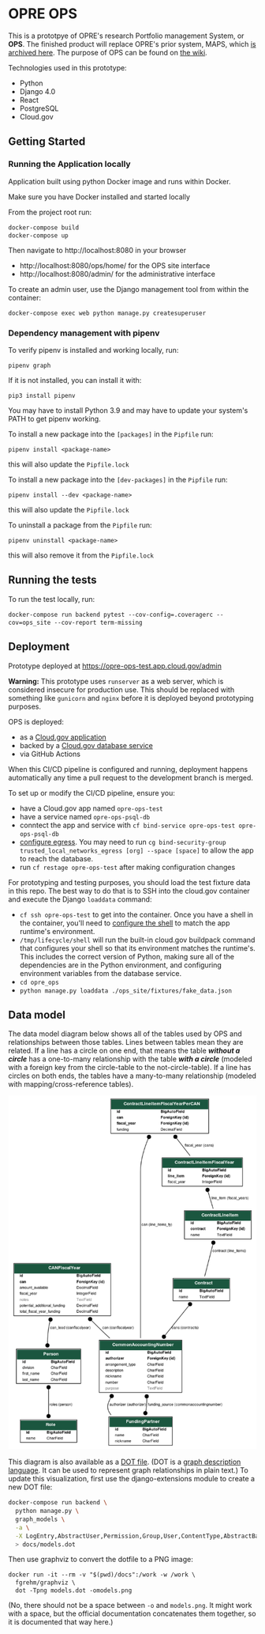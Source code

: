 # OPRE OPS

This is a prototpye of OPRE's research Portfolio management System, or **OPS**. The finished product will replace OPRE's prior system, MAPS, which [is archived here](https://github.com/HHS/MAPS-app). The purpose of OPS can be found on [the wiki](https://github.com/HHS/OPRE-OPS/wiki).

Technologies used in this prototype:
* Python
* Django 4.0
* React
* PostgreSQL
* Cloud.gov

## Getting Started

### Running the Application locally

Application built using python Docker image and runs within Docker.

Make sure you have Docker installed and started locally

From the project root run:

```
docker-compose build
docker-compose up
```

Then navigate to http://localhost:8080 in your browser
* http://localhost:8080/ops/home/ for the OPS site interface
* http://localhost:8080/admin/ for the administrative interface

To create an admin user, use the Django management tool from within the container:

```
docker-compose exec web python manage.py createsuperuser
```

### Dependency management with pipenv

To verify pipenv is installed and working locally, run:
```
pipenv graph
```

If it is not installed, you can install it with:
```
pip3 install pipenv
```
You may have to install Python 3.9 and may have to update your system's PATH to get pipenv working.

To install a new package into the `[packages]` in the `Pipfile` run:
```
pipenv install <package-name>
```

this will also update the `Pipfile.lock`

To install a new package into the `[dev-packages]` in the `Pipfile` run:
```
pipenv install --dev <package-name>
```

this will also update the `Pipfile.lock`

To uninstall a package from the `Pipfile` run:
```
pipenv uninstall <package-name>
```

this will also remove it from the `Pipfile.lock`

## Running the tests

To run the test locally, run:
```
docker-compose run backend pytest --cov-config=.coveragerc --cov=ops_site --cov-report term-missing
```
## Deployment

Prototype deployed at https://opre-ops-test.app.cloud.gov/admin

**Warning:** This prototype uses `runserver` as a web server, which is considered insecure
for production use. This should be replaced with something like `gunicorn` and
`nginx` before it is deployed beyond prototyping purposes.

OPS is deployed:
* as a [Cloud.gov application](https://dashboard.fr.cloud.gov/applications)
* backed by a [Cloud.gov database service](https://dashboard.fr.cloud.gov/services)
* via GitHub Actions

When this CI/CD pipeline is configured and running, deployment happens automatically any time a pull request to the development branch is merged.

To set up or modify the CI/CD pipeline, ensure you:
* have a Cloud.gov app named `opre-ops-test`
* have a service named `opre-ops-psql-db`
* conntect the app and service with `cf bind-service opre-ops-test opre-ops-psql-db`
* [configure egress](https://cloud.gov/docs/management/space-egress/). You may need to run `cg bind-security-group trusted_local_networks_egress [org] --space [space]` to allow the app to reach the database.
* run `cf restage opre-ops-test` after making configuration changes

For prototyping and testing purposes, you should load the test fixture data
in this repo. The best way to do that is to SSH into the cloud.gov container and
execute the Django `loaddata` command:

* `cf ssh opre-ops-test` to get into the container. Once you have a shell in
  the container, you'll need to [configure the shell](
  https://docs.cloudfoundry.org/devguide/deploy-apps/ssh-apps.html#ssh-env)
  to match the app runtime's environment.
* `/tmp/lifecycle/shell` will run the built-in cloud.gov buildpack command that
  configures your shell so that its environment matches the runtime's. This
  includes the correct version of Python, making sure all of the dependencies
  are in the Python environment, and configuring environment variables from the
  database service.
* `cd opre_ops`
* `python manage.py loaddata ./ops_site/fixtures/fake_data.json`

## Data model

The data model diagram below shows all of the tables used by OPS and
relationships between those tables. Lines between tables mean they are related.
If a line has a circle on one end, that means the table ***without a circle***
has a one-to-many relationship with the table ***with a circle*** (modeled with
a foreign key from the circle-table to the not-circle-table). If a line
has circles on both ends, the tables have a many-to-many relationship (modeled
with mapping/cross-reference tables).

![OPRE prototype data model](docs/models.png)

This diagram is also available as a [DOT file](docs/models.dot). (DOT is a
[graph description
language](https://en.wikipedia.org/wiki/DOT_(graph_description_language)). It
can be used to represent graph relationships in plain text.) To update this
visualization, first use the django-extensions module to create a new
DOT file:

```sh
docker-compose run backend \
  python manage.py \
  graph_models \
  -a \
  -X LogEntry,AbstractUser,Permission,Group,User,ContentType,AbstractBaseSession,Session \
  > docs/models.dot
```

Then use graphviz to convert the dotfile to a PNG image:

```
docker run -it --rm -v "$(pwd)/docs":/work -w /work \
  fgrehm/graphviz \
  dot -Tpng models.dot -omodels.png
```

(No, there should not be a space between `-o` and `models.png`. It might work
with a space, but the official documentation concatenates them together, so it is
documented that way here.)